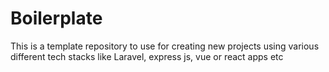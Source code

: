 # Boilerplate

This is a template repository to use for creating new projects using various different tech stacks like Laravel, express js, vue or react apps etc


